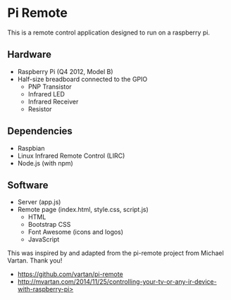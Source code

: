 # Pi Remote

This is a remote control application designed to run on a raspberry pi.

## Hardware

- Raspberry Pi (Q4 2012, Model B)
- Half-size breadboard connected to the GPIO
  - PNP Transistor
  - Infrared LED
  - Infrared Receiver
  - Resistor

## Dependencies

- Raspbian
- Linux Infrared Remote Control (LIRC)
- Node.js (with npm)

## Software

- Server (app.js)
- Remote page (index.html, style.css, script.js)
  - HTML
  - Bootstrap CSS
  - Font Awesome (icons and logos)
  - JavaScript 

This was inspired by and adapted from the pi-remote project from Michael Vartan. Thank you!
- https://github.com/vartan/pi-remote
- http://mvartan.com/2014/11/25/controlling-your-tv-or-any-ir-device-with-raspberry-pi>
